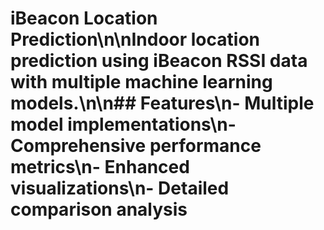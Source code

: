 # iBeacon Location Prediction\n\nIndoor location prediction using iBeacon RSSI data with multiple machine learning models.\n\n## Features\n- Multiple model implementations\n- Comprehensive performance metrics\n- Enhanced visualizations\n- Detailed comparison analysis
